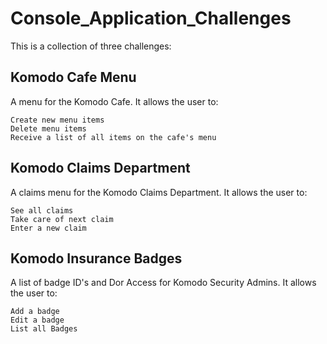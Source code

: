 # Console_Application_Challenges

This is a collection of three challenges:

## Komodo Cafe Menu

A menu for the Komodo Cafe.
It allows the user to:

```
Create new menu items
Delete menu items
Receive a list of all items on the cafe's menu
```

## Komodo Claims Department

A claims menu for the Komodo Claims Department.
It allows the user to:

```
See all claims
Take care of next claim
Enter a new claim
```

## Komodo Insurance Badges

A list of badge ID's and Dor Access for Komodo Security Admins.
It allows the user to:

```
Add a badge
Edit a badge
List all Badges
```
